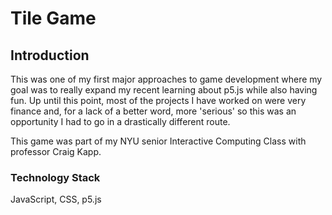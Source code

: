 # Tile Game

## Introduction
This was one of my first major approaches to game development where my goal was to really expand my recent learning about p5.js while also having fun. Up until this point, most of the projects I have worked on were very finance and, for a lack of a better word, more 'serious' so this was an opportunity I had to go in a drastically different route.

This game was part of my NYU senior Interactive Computing Class with professor Craig Kapp.

### Technology Stack
JavaScript, CSS, p5.js
